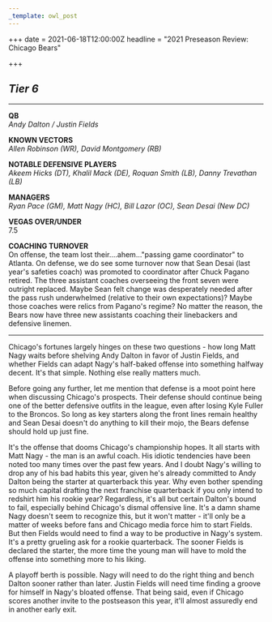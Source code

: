 ```yaml
---
_template: owl_post
---
```



+++
date = 2021-06-18T12:00:00Z
headline = "2021 Preseason Review: Chicago Bears"

+++
## **_Tier 6_**

***

**QB**  
_Andy Dalton / Justin Fields_

**KNOWN VECTORS**  
_Allen Robinson (WR), David Montgomery (RB)_

**NOTABLE DEFENSIVE PLAYERS**  
_Akeem Hicks (DT), Khalil Mack (DE), Roquan Smith (LB), Danny Trevathan (LB)_

**MANAGERS**  
_Ryan Pace (GM), Matt Nagy (HC), Bill Lazor (OC), Sean Desai (New DC)_

**VEGAS OVER/UNDER**  
7\.5

**COACHING TURNOVER**  
On offense, the team lost their....ahem..."passing game coordinator" to Atlanta. On defense, we do see some turnover now that Sean Desai (last year's safeties coach) was promoted to coordinator after Chuck Pagano retired. The three assistant coaches overseeing the front seven were outright replaced. Maybe Sean felt change was desperately needed after the pass rush underwhelmed (relative to their own expectations)? Maybe those coaches were relics from Pagano's regime? No matter the reason, the Bears now have three new assistants coaching their linebackers and defensive linemen.

***

Chicago's fortunes largely hinges on these two questions - how long Matt Nagy waits before shelving Andy Dalton in favor of Justin Fields, and whether Fields can adapt Nagy's half-baked offense into something halfway decent. It's that simple. Nothing else really matters much. 

Before going any further, let me mention that defense is a moot point here when discussing Chicago's prospects. Their defense should continue being one of the better defensive outfits in the league, even after losing Kyle Fuller to the Broncos. So long as key starters along the front lines remain healthy and Sean Desai doesn't do anything to kill their mojo, the Bears defense should hold up just fine.

It's the offense that dooms Chicago's championship hopes. It all starts with Matt Nagy - the man is an awful coach. His idiotic tendencies have been noted too many times over the past few years. And I doubt Nagy's willing to drop any of his bad habits this year, given he's already committed to Andy Dalton being the starter at quarterback this year. Why even bother spending so much capital drafting the next franchise quarterback if you only intend to redshirt him his rookie year? Regardless, it's all but certain Dalton's bound to fail, especially behind Chicago's dismal offensive line. It's a damn shame Nagy doesn't seem to recognize this, but it won't matter - it'll only be a matter of weeks before fans and Chicago media force him to start Fields. But then Fields would need to find a way to be productive in Nagy's system. It's a pretty grueling ask for a rookie quarterback. The sooner Fields is declared the starter, the more time the young man will have to mold the offense into something more to his liking.

A playoff berth is possible. Nagy will need to do the right thing and bench Dalton sooner rather than later. Justin Fields will need time finding a groove for himself in Nagy's bloated offense. That being said, even if Chicago scores another invite to the postseason this year, it'll almost assuredly end in another early exit.
